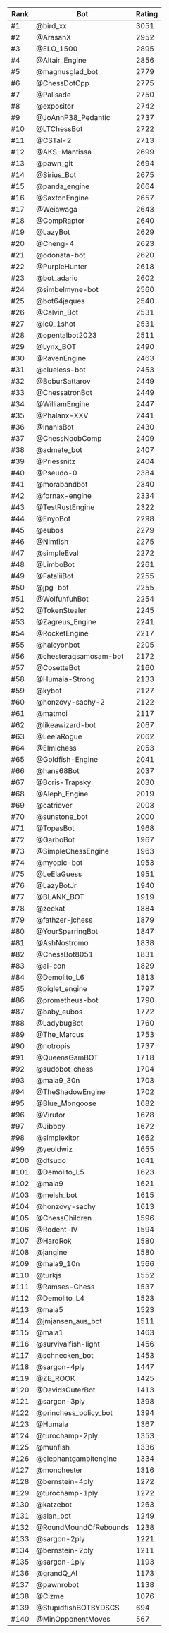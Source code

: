 Rank|Bot|Rating
---|---|---
#1|@bird_xx|3051
#2|@ArasanX|2952
#3|@ELO_1500|2895
#4|@Altair_Engine|2856
#5|@magnusglad_bot|2779
#6|@ChessDotCpp|2775
#7|@Palisade|2750
#8|@expositor|2742
#9|@JoAnnP38_Pedantic|2737
#10|@LTChessBot|2722
#11|@CSTal-2|2713
#12|@AKS-Mantissa|2699
#13|@pawn_git|2694
#14|@Sirius_Bot|2675
#15|@panda_engine|2664
#16|@SaxtonEngine|2657
#17|@Weiawaga|2643
#18|@CompRaptor|2640
#19|@LazyBot|2629
#20|@Cheng-4|2623
#21|@odonata-bot|2620
#22|@PurpleHunter|2618
#23|@bot_adario|2602
#24|@simbelmyne-bot|2560
#25|@bot64jaques|2540
#26|@Calvin_Bot|2531
#27|@lc0_1shot|2531
#28|@opentalbot2023|2511
#29|@Lynx_BOT|2490
#30|@RavenEngine|2463
#31|@clueless-bot|2453
#32|@BoburSattarov|2449
#33|@ChessatronBot|2449
#34|@WilliamEngine|2447
#35|@Phalanx-XXV|2441
#36|@InanisBot|2430
#37|@ChessNoobComp|2409
#38|@admete_bot|2407
#39|@Priessnitz|2404
#40|@Pseudo-0|2384
#41|@morabandbot|2340
#42|@fornax-engine|2334
#43|@TestRustEngine|2322
#44|@EnyoBot|2298
#45|@eubos|2279
#46|@Nimfish|2275
#47|@simpleEval|2272
#48|@LimboBot|2261
#49|@FataliiBot|2255
#50|@jpg-bot|2255
#51|@WolfuhfuhBot|2254
#52|@TokenStealer|2245
#53|@Zagreus_Engine|2241
#54|@RocketEngine|2217
#55|@halcyonbot|2205
#56|@chesteragsamosam-bot|2172
#57|@CosetteBot|2160
#58|@Humaia-Strong|2133
#59|@kybot|2127
#60|@honzovy-sachy-2|2122
#61|@matmoi|2117
#62|@likeawizard-bot|2067
#63|@LeelaRogue|2062
#64|@Elmichess|2053
#65|@Goldfish-Engine|2041
#66|@hans68Bot|2037
#67|@Boris-Trapsky|2030
#68|@Aleph_Engine|2019
#69|@catriever|2003
#70|@sunstone_bot|2000
#71|@TopasBot|1968
#72|@GarboBot|1967
#73|@SimpleChessEngine|1963
#74|@myopic-bot|1953
#75|@LeElaGuess|1951
#76|@LazyBotJr|1940
#77|@BLANK_BOT|1919
#78|@zeekat|1884
#79|@fathzer-jchess|1879
#80|@YourSparringBot|1847
#81|@AshNostromo|1838
#82|@ChessBot8051|1831
#83|@ai-con|1829
#84|@Demolito_L6|1813
#85|@piglet_engine|1797
#86|@prometheus-bot|1790
#87|@baby_eubos|1772
#88|@LadybugBot|1760
#89|@The_Marcus|1753
#90|@notropis|1737
#91|@QueensGamBOT|1718
#92|@sudobot_chess|1704
#93|@maia9_30n|1703
#94|@TheShadowEngine|1702
#95|@Blue_Mongoose|1682
#96|@Virutor|1678
#97|@Jibbby|1672
#98|@simplexitor|1662
#99|@yeoldwiz|1655
#100|@dtsudo|1641
#101|@Demolito_L5|1623
#102|@maia9|1621
#103|@melsh_bot|1615
#104|@honzovy-sachy|1613
#105|@ChessChildren|1596
#106|@Rodent-IV|1594
#107|@HardRok|1580
#108|@jangine|1580
#109|@maia9_10n|1566
#110|@turkjs|1552
#111|@Ramses-Chess|1537
#112|@Demolito_L4|1523
#113|@maia5|1523
#114|@jmjansen_aus_bot|1511
#115|@maia1|1463
#116|@survivalfish-light|1456
#117|@schnecken_bot|1453
#118|@sargon-4ply|1447
#119|@ZE_ROOK|1425
#120|@DavidsGuterBot|1413
#121|@sargon-3ply|1398
#122|@princhess_policy_bot|1394
#123|@Humaia|1367
#124|@turochamp-2ply|1353
#125|@munfish|1336
#126|@elephantgambitengine|1334
#127|@monchester|1316
#128|@bernstein-4ply|1272
#129|@turochamp-1ply|1272
#130|@katzebot|1263
#131|@alan_bot|1249
#132|@RoundMoundOfRebounds|1238
#133|@sargon-2ply|1221
#134|@bernstein-2ply|1211
#135|@sargon-1ply|1193
#136|@grandQ_AI|1173
#137|@pawnrobot|1138
#138|@Cizme|1076
#139|@StupidfishBOTBYDSCS|694
#140|@MinOpponentMoves|567
